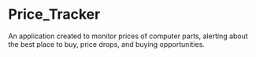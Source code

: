 # Price_Tracker
An application created to monitor prices of computer parts, alerting about the best place to buy, price drops, and buying opportunities.
